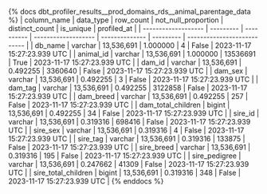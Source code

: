 {% docs dbt_profiler_results__prod_domains_rds__animal_parentage_data  %}
| column_name         | data_type |  row_count | not_null_proportion | distinct_count | is_unique | profiled_at                 |
| ------------------- | --------- | ---------- | ------------------- | -------------- | --------- | --------------------------- |
| db_name             | varchar   | 13,536,691 |            1.000000 |              4 |     False | 2023-11-17 15:27:23.939 UTC |
| animal_id           | varchar   | 13,536,691 |            1.000000 |       13536691 |      True | 2023-11-17 15:27:23.939 UTC |
| dam_id              | varchar   | 13,536,691 |            0.492255 |        3360640 |     False | 2023-11-17 15:27:23.939 UTC |
| dam_sex             | varchar   | 13,536,691 |            0.492255 |              3 |     False | 2023-11-17 15:27:23.939 UTC |
| dam_tag             | varchar   | 13,536,691 |            0.492255 |        3122858 |     False | 2023-11-17 15:27:23.939 UTC |
| dam_breed           | varchar   | 13,536,691 |            0.492255 |            257 |     False | 2023-11-17 15:27:23.939 UTC |
| dam_total_children  | bigint    | 13,536,691 |            0.492255 |             34 |     False | 2023-11-17 15:27:23.939 UTC |
| sire_id             | varchar   | 13,536,691 |            0.319316 |         698416 |     False | 2023-11-17 15:27:23.939 UTC |
| sire_sex            | varchar   | 13,536,691 |            0.319316 |              4 |     False | 2023-11-17 15:27:23.939 UTC |
| sire_tag            | varchar   | 13,536,691 |            0.319316 |         133875 |     False | 2023-11-17 15:27:23.939 UTC |
| sire_breed          | varchar   | 13,536,691 |            0.319316 |            195 |     False | 2023-11-17 15:27:23.939 UTC |
| sire_pedigree       | varchar   | 13,536,691 |            0.247662 |          41309 |     False | 2023-11-17 15:27:23.939 UTC |
| sire_total_children | bigint    | 13,536,691 |            0.319316 |            348 |     False | 2023-11-17 15:27:23.939 UTC |
{% enddocs %}
